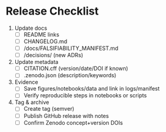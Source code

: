 # Release Checklist

1) Update docs
   - [ ] README links
   - [ ] CHANGELOG.md
   - [ ] /docs/FALSIFIABILITY_MANIFEST.md
   - [ ] /decisions/ (new ADRs)

2) Update metadata
   - [ ] CITATION.cff (version/date/DOI if known)
   - [ ] .zenodo.json (description/keywords)

3) Evidence
   - [ ] Save figures/notebooks/data and link in logs/manifest
   - [ ] Verify reproducible steps in notebooks or scripts

4) Tag & archive
   - [ ] Create tag (semver)
   - [ ] Publish GitHub release with notes
   - [ ] Confirm Zenodo concept+version DOIs
